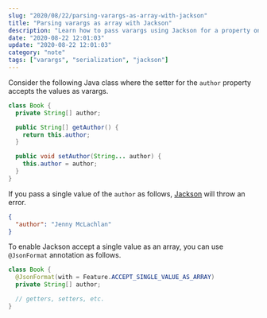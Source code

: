 ```yaml
---
slug: "2020/08/22/parsing-varargs-as-array-with-jackson"
title: "Parsing varargs as array with Jackson"
description: "Learn how to pass varargs using Jackson for a property on a Java class."
date: "2020-08-22 12:01:03"
update: "2020-08-22 12:01:03"
category: "note"
tags: ["varargs", "serialization", "jackson"]
---
```


Consider the following Java class where the setter for the `author` property accepts the values as varargs.

```java
class Book {
  private String[] author;

  public String[] getAuthor() {
    return this.author;
  }

  public void setAuthor(String... author) {
    this.author = author;
  }
}
```

If you pass a single value of the `author` as follows, [Jackson](https://github.com/FasterXML/jackson-databind) will throw an error. 

```json
{
  "author": "Jenny McLachlan"
}
```

To enable Jackson accept a single value as an array, you can use `@JsonFormat` annotation as follows.

```java
class Book {
  @JsonFormat(with = Feature.ACCEPT_SINGLE_VALUE_AS_ARRAY)
  private String[] author;

  // getters, setters, etc.
}
```
